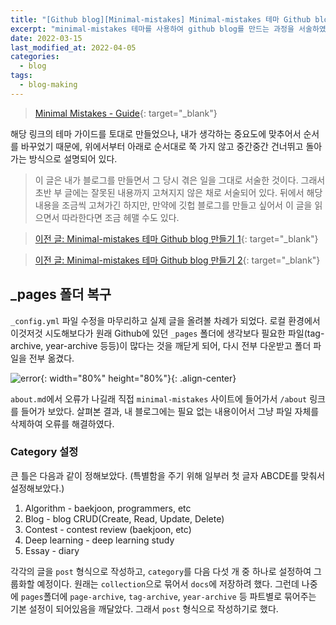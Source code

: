 ```yaml
---
title: "[Github blog][Minimal-mistakes] Minimal-mistakes 테마 Github blog 만들기 2"
excerpt: "minimal-mistakes 테마를 사용하여 github blog를 만드는 과정을 서술하였다."
date: 2022-03-15
last_modified_at: 2022-04-05
categories:
  - blog
tags:
  - blog-making
---
```


> [Minimal Mistakes - Guide](https://mmistakes.github.io/minimal-mistakes/docs/quick-start-guide/){: target="_blank"}

해당 링크의 테마 가이드를 토대로 만들었으나, 내가 생각하는 중요도에 맞추어서 순서를 바꾸었기 때문에, 위에서부터 아래로 순서대로 쭉 가지 않고 중간중간 건너뛰고 돌아가는 방식으로 설명되어 있다. 

> 이 글은 내가 블로그를 만들면서 그 당시 겪은 일을 그대로 서술한 것이다. 그래서 초반 부 글에는 잘못된 내용까지 고쳐지지 않은 채로 서술되어 있다. 뒤에서 해당 내용을 조금씩 고쳐가긴 하지만, 만약에 깃헙 블로그를 만들고 싶어서 이 글을 읽으면서 따라한다면 조금 헤맬 수도 있다.

> [이전 글: Minimal-mistakes 테마 Github blog 만들기 1](https://burningfalls.github.io/blog/blog-making-1/){: target="_blank"}

> [이전 글: Minimal-mistakes 테마 Github blog 만들기 2](https://burningfalls.github.io/blog/blog-making-2/){: target="_blank"}

## _pages 폴더 복구

`_config.yml` 파일 수정을 마무리하고 실제 글을 올려볼 차례가 되었다. 로컬 환경에서 이것저것 시도해보다가 원래 Github에 있던 `_pages` 폴더에 생각보다 필요한 파일(tag-archive, year-archive 등등)이 많다는 것을 깨닫게 되어, 다시 전부 다운받고 폴더 파일을 전부 옮겼다.

![error](https://user-images.githubusercontent.com/30232837/161659585-1fa7a4d0-4f6e-4888-886f-edd57f5a85de.png "error"){: width="80%" height="80%"}{: .align-center}

`about.md`에서 오류가 나길래 직접 `minimal-mistakes` 사이트에 들어가서 `/about` 링크를 들어가 보았다. 살펴본 결과, 내 블로그에는 필요 없는 내용이어서 그냥 파일 자체를 삭제하여 오류를 해결하였다.

### Category 설정

큰 틀은 다음과 같이 정해보았다. (특별함을 주기 위해 일부러 첫 글자 ABCDE를 맞춰서 설정해보았다.)

1. Algorithm - baekjoon, programmers, etc
2. Blog - blog CRUD(Create, Read, Update, Delete)
3. Contest - contest review (baekjoon, etc)
4. Deep learning - deep learning study
5. Essay - diary

각각의 글을 `post` 형식으로 작성하고, `category`를 다음 다섯 개 중 하나로 설정하여 그룹화할 예정이다. 원래는 `collection`으로 묶어서 `docs`에 저장하려 했다. 그런데 나중에 `pages`폴더에 `page-archive`, `tag-archive`, `year-archive` 등 파트별로 묶어주는 기본 설정이 되어있음을 깨달았다. 그래서 `post` 형식으로 작성하기로 했다.

